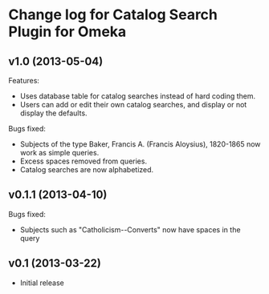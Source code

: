 # Change log for Catalog Search Plugin for Omeka

## v1.0 (2013-05-04)

Features: 

+ Uses database table for catalog searches instead of hard coding them.
+ Users can add or edit their own catalog searches, and display or not 
  display the defaults.

Bugs fixed:

+ Subjects of the type
    Baker, Francis A. (Francis Aloysius), 1820-1865
  now work as simple queries.
+ Excess spaces removed from queries.
+ Catalog searches are now alphabetized.

## v0.1.1 (2013-04-10)

Bugs fixed:

+ Subjects such as "Catholicism--Converts" now have spaces in the query

## v0.1 (2013-03-22)

+ Initial release
